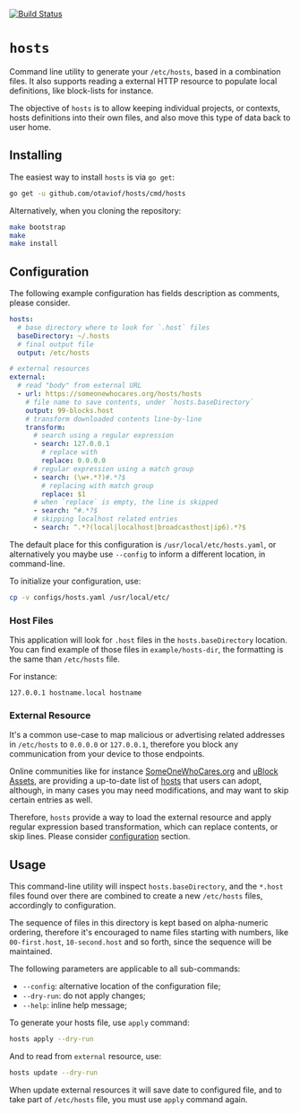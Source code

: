 [![Build Status](https://travis-ci.com/otaviof/hosts.svg?branch=master)](https://travis-ci.com/otaviof/hosts)

# `hosts`

Command line utility to generate your `/etc/hosts`, based in a combination files. It also
supports reading a external HTTP resource to populate local definitions, like block-lists for
instance.

The objective of `hosts` is to allow keeping individual projects, or contexts, hosts definitions
into their own files, and also move this type of data back to user home.

## Installing

The easiest way to install `hosts` is via `go get`:

``` bash
go get -u github.com/otaviof/hosts/cmd/hosts
```

Alternatively, when you cloning the repository:

``` bash
make bootstrap
make
make install
```

## Configuration

The following example configuration has fields description as comments, please consider.

``` yaml
hosts:
  # base directory where to look for `.host` files
  baseDirectory: ~/.hosts
  # final output file
  output: /etc/hosts

# external resources
external:
  # read "body" from external URL
  - url: https://someonewhocares.org/hosts/hosts
    # file name to save contents, under `hosts.baseDirectory`
    output: 99-blocks.host
    # transform downloaded contents line-by-line
    transform:
      # search using a regular expression
      - search: 127.0.0.1
        # replace with
        replace: 0.0.0.0
      # regular expression using a match group
      - search: (\w+.*?)#.*?$
        # replacing with match group
        replace: $1
      # when `replace` is empty, the line is skipped
      - search: ^#.*?$
      # skipping localhost related entries
      - search: ^.*?(local|localhost|broadcasthost|ip6).*?$
```

The default place for this configuration is `/usr/local/etc/hosts.yaml`, or alternatively you
maybe use `--config` to inform a different location, in command-line.

To initialize your configuration, use:

``` bash
cp -v configs/hosts.yaml /usr/local/etc/
```

### Host Files

This application will look for `.host` files in the `hosts.baseDirectory` location. You can find
example of those files in `example/hosts-dir`, the formatting is the same than `/etc/hosts` file.

For instance:

```
127.0.0.1 hostname.local hostname
```

### External Resource

It's a common use-case to map malicious or advertising related addresses in `/etc/hosts` to
`0.0.0.0` or `127.0.0.1`, therefore you block any communication from your device to those endpoints.

Online communities like for instance [SomeOneWhoCares.org](https://someonewhocares.org) and
[uBlock Assets](https://github.com/uBlockOrigin/uAssets), are providing a up-to-date list of
[hosts](https://github.com/uBlockOrigin/uAssets/tree/master/thirdparties) that users can adopt,
although, in many cases you may need modifications, and may want to skip certain entries as well.

Therefore, `hosts` provide a way to load the external resource and apply regular expression based
transformation, which can replace contents, or skip lines. Please consider
[configuration](#configuration) section.

## Usage

This command-line utility will inspect `hosts.baseDirectory`, and the `*.host` files found over
there are combined to create a new `/etc/hosts` files, accordingly to configuration.

The sequence of files in this directory is kept based on alpha-numeric ordering, therefore it's
encouraged to name files starting with numbers, like `00-first.host`, `10-second.host` and so
forth, since the sequence will be maintained.

The following parameters are applicable to all sub-commands:

- `--config`: alternative location of the configuration file;
- `--dry-run`: do not apply changes;
- `--help`: inline help message;

To generate your hosts file, use `apply` command:

``` bash
hosts apply --dry-run
```

And to read from `external` resource, use:

``` bash
hosts update --dry-run
```

When update external resources it will save date to configured file, and to take part of
`/etc/hosts` file, you must use `apply` command again.
